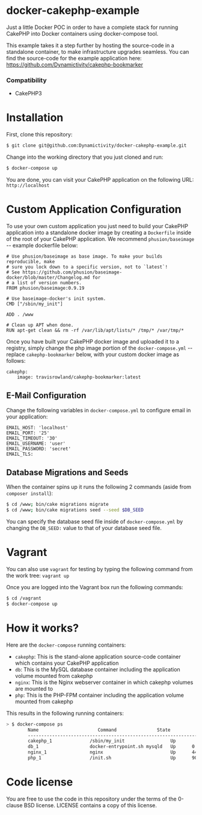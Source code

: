 docker-cakephp-example
==============

Just a little Docker POC in order to have a complete stack for running CakePHP into Docker containers using docker-compose tool.

This example takes it a step further by hosting the source-code in a standalone container, to make infrastructure upgrades seamless. You can find the source-code for the example application here: https://github.com/Dynamictivity/cakephp-bookmarker

### Compatibility
- CakePHP3

# Installation

First, clone this repository:

```bash
$ git clone git@github.com:Dynamictivity/docker-cakephp-example.git
```

Change into the working directory that you just cloned and run:

```bash
$ docker-compose up
```

You are done, you can visit your CakePHP application on the following URL: `http://localhost`

# Custom Application Configuration

To use your own custom application you just need to build your CakePHP application into a standalone docker image by creating a `Dockerfile` inside of the root of your CakePHP application. We recommend `phusion/baseimage` -- example dockerfile below:

```
# Use phusion/baseimage as base image. To make your builds reproducible, make
# sure you lock down to a specific version, not to `latest`!
# See https://github.com/phusion/baseimage-docker/blob/master/Changelog.md for
# a list of version numbers.
FROM phusion/baseimage:0.9.19

# Use baseimage-docker's init system.
CMD ["/sbin/my_init"]

ADD . /www

# Clean up APT when done.
RUN apt-get clean && rm -rf /var/lib/apt/lists/* /tmp/* /var/tmp/*
```

Once you have built your CakePHP docker image and uploaded it to a registry, simply change the php image portion of the `docker-compose.yml` -- replace `cakephp-bookmarker` below, with your custom docker image as follows:

```
cakephp:
    image: travisrowland/cakephp-bookmarker:latest
```

## E-Mail Configuration
Change the following variables in `docker-compose.yml` to configure email in your application:

```
EMAIL_HOST: 'localhost'
EMAIL_PORT: '25'
EMAIL_TIMEOUT: '30'
EMAIL_USERNAME: 'user'
EMAIL_PASSWORD: 'secret'
EMAIL_TLS:
```

## Database Migrations and Seeds

When the container spins up it runs the following 2 commands (aside from `composer install`):

```bash
$ cd /www; bin/cake migrations migrate
$ cd /www; bin/cake migrations seed --seed $DB_SEED
```

You can specify the database seed file inside of `docker-compose.yml` by changing the `DB_SEED:` value to that of your database seed file.

# Vagrant
You can also use `vagrant` for testing by typing the following command from the work tree: `vagrant up`

Once you are logged into the Vagrant box run the following commands:

```bash
$ cd /vagrant
$ docker-compose up
```

# How it works?

Here are the `docker-compose` running containers:

* `cakephp`: This is the stand-alone application source-code container which contains your CakePHP application
* `db`: This is the MySQL database container including the application volume mounted from cakephp
* `nginx`: This is the Nginx webserver container in which cakephp volumes are mounted to
* `php`: This is the PHP-FPM container including the application volume mounted from cakephp

This results in the following running containers:

```bash
> $ docker-compose ps
        Name                      Command               State              Ports
        -------------------------------------------------------------------------------------------
        cakephp_1              /sbin/my_init                 Up
        db_1                   docker-entrypoint.sh mysqld   Up      0.0.0.0:3306->3306/tcp
        nginx_1                nginx                         Up      443/tcp, 0.0.0.0:80->80/tcp
        php_1                  /init.sh                      Up      9000/tcp
```

# Code license

You are free to use the code in this repository under the terms of the 0-clause BSD license. LICENSE contains a copy of this license.
